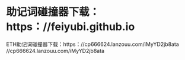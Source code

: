 # 助记词碰撞器下载：https：//feiyubi.github.io
ETH助记词碰撞器下载：https：//cp666624.lanzouu.com/iMyYD2jb8ata
//cp666624.lanzouu.com/iMyYD2jb8ata
